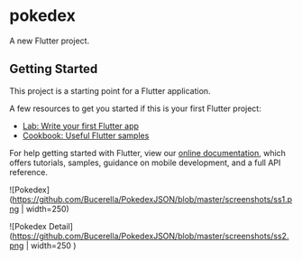 # pokedex

A new Flutter project.

## Getting Started

This project is a starting point for a Flutter application.

A few resources to get you started if this is your first Flutter project:

- [Lab: Write your first Flutter app](https://flutter.io/docs/get-started/codelab)
- [Cookbook: Useful Flutter samples](https://flutter.io/docs/cookbook)

For help getting started with Flutter, view our 
[online documentation](https://flutter.io/docs), which offers tutorials, 
samples, guidance on mobile development, and a full API reference.


![Pokedex](https://github.com/Bucerella/PokedexJSON/blob/master/screenshots/ss1.png | width=250)

![Pokedex Detail](https://github.com/Bucerella/PokedexJSON/blob/master/screenshots/ss2.png | width=250 )
